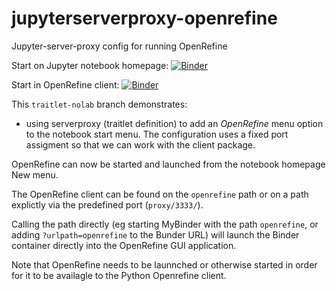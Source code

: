 # jupyterserverproxy-openrefine
Jupyter-server-proxy config for running OpenRefine

Start on Jupyter notebook homepage: [![Binder](https://mybinder.org/badge_logo.svg)](https://mybinder.org/v2/gh/psychemedia/jupyterserverproxy-openrefine/traitlet-nolab)

Start in OpenRefine client: [![Binder](https://mybinder.org/badge_logo.svg)](https://mybinder.org/v2/gh/psychemedia/jupyterserverproxy-openrefine/traitlet-nolab?urlpath=openrefine)

This `traitlet-nolab` branch demonstrates:

- using serverproxy (traitlet definition) to add an *OpenRefine* menu option to the notebook start menu. The configuration uses a fixed port assigment so that we can work with the client package.

OpenRefine can now be started and launched from the notebook homepage New menu.

The OpenRefine client can be found on the `openrefine` path or on a path explictly via the predefined port (`proxy/3333/`).

Calling the path directly (eg starting MyBinder with the path `openrefine`, or adding `?urlpath=openrefine` to the Bunder URL) will launch the Binder container directly into the OpenRefine GUI application.

Note that OpenRefine needs to be launnched or otherwise started in order for it to be availagle to the Python Openrefine client.
